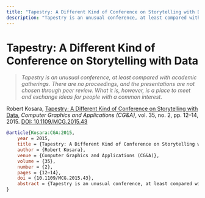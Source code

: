 ```yaml
---
title: "Tapestry: A Different Kind of Conference on Storytelling with Data"
description: "Tapestry is an unusual conference, at least compared with academic gatherings. There are no proceedings, and the presentations are not chosen through peer review. What it is, however, is a place to meet and exchange ideas for people with a common interest."
---
```


# Tapestry: A Different Kind of Conference on Storytelling with Data

> _Tapestry is an unusual conference, at least compared with academic gatherings. There are no proceedings, and the presentations are not chosen through peer review. What it is, however, is a place to meet and exchange ideas for people with a common interest._

Robert Kosara, <a href="https://media.eagereyes.org/papers/2015/Kosara-CGA-2015.pdf" target="_blank">Tapestry: A Different Kind of Conference on Storytelling with Data</a>, _Computer Graphics and Applications (CG&A)_, vol. 35, no. 2, pp. 12–14, 2015. <a href="https://dx.doi.org/10.1109/MCG.2015.43" target="_new">DOI: 10.1109/MCG.2015.43</a>


```bibtex
@article{Kosara:CGA:2015,
	year = 2015,
	title = {Tapestry: A Different Kind of Conference on Storytelling with Data},
	author = {Robert Kosara},
	venue = {Computer Graphics and Applications (CG&A)},
	volume = {35},
	number = {2},
	pages = {12–14},
	doi = {10.1109/MCG.2015.43},
	abstract = {Tapestry is an unusual conference, at least compared with academic gatherings. There are no proceedings, and the presentations are not chosen through peer review. What it is, however, is a place to meet and exchange ideas for people with a common interest.},
}
```

